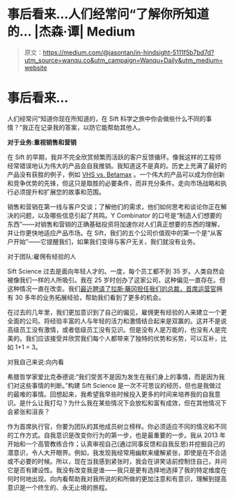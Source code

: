 # 事后看来…人们经常问“了解你所知道的… |杰森·谭| Medium

> 原文：<https://medium.com/@jasontan/in-hindsight-5111f5b7bd7d?utm_source=wanqu.co&utm_campaign=Wanqu+Daily&utm_medium=website>

# 事后看来…



人们经常问“知道你现在所知道的，在 Sift 科学之旅中你会做些什么不同的事情？”我正在记录我的答案，以防它能帮助其他人。

**对于业务:重视销售和营销**

在 Sift 的早期，我并不完全欣赏频繁而活跃的客户反馈循环。像我这样的工程师经常错误地认为伟大的产品会自我推销。我知道这不是真的。历史上充满了最好的产品没有获胜的例子，例如 [VHS vs. Betamax](http://gizmodo.com/betamax-vs-vhs-how-sony-lost-the-original-home-video-1591900374) 。一个伟大的产品可以成为你创新和竞争优势的先锋，但这只是取胜的必要条件，而非充分条件。走向市场战略和执行必须提升和扩展您的故事和范围。

销售和营销在第一线与客户交谈；了解他们的需求，他们如何思考和谈论你正在解决的问题，以及哪些信息引起了共鸣。Y Combinator 的口号是“制造人们想要的东西”——对销售和营销的正确基础投资将加速你对人们真正想要的东西的理解，并让你更快地适应产品市场。在 Sift，我们的五个公司价值观中的第一个是“从客户开始”——它提醒我们，如果我们变得与客户无关，我们就没有业务。

对于团队:雇佣有经验的人

Sift Science 过去是面向年轻人才的。一度，每个员工都不到 35 岁。人类自然会被像我们一样的人所吸引。我在 25 岁时创办了这家公司，这种偏见一直存在。但这种情况一直在改变。我们[最近聘请了拉斯·藤冈担任我们的总裁，首席运营官](https://www.linkedin.com/pulse/why-im-joining-sift-science-growth-machine-russell-fujioka)拥有 30 多年的业务拓展经验，帮助我们看到了更多的机会。

在过去的几年里，我们更加意识到了自己的偏见，雇佣更有经验的人来建立一个更全面的公司。将经验丰富的人与年轻的活力和激情结合起来是双赢的。这并不是说高级员工没有激情，或者低级员工没有见识。但是没有人是万能的，也没有人是完美的。我们应该接受并欣赏我们每个人都带来了独特的优势和劣势，可以互补，比如 1+1 = 3。

对我自己来说:向内看

希腊哲学家爱比克泰德说:“我们受苦不是因为发生在我们身上的事情，而是因为我们对这些事情的判断。”构建 Sift Science 是一次不可思议的经历，但也是我做过的最难的事情。回想起来，我希望我早些时候投入更多的时间来培养我的自我意识。是什么让我打勾？为什么我在某些情况下会放松和富有成效，但在其他情况下会紧张和沮丧？

作为首席执行官，你要为团队的其他成员树立榜样。你必须适应不同的情况和不同的工作方式。自我意识是改变你行为的第一步，也是最重要的一步。我从 2013 年开始和一个高管教练合作；认真审视自己(通过同事反馈和自我反思)并挖掘自己的潜意识，令人大开眼界。例如，我发现我经常用幽默来缓解紧张，即使是在不合适或不必要的时候。所以，现在当我感到紧张时，我会在讲笑话前控制住自己，并问它是否有建设性。我没有改变我是谁——我只是更有选择地选择了我的特定维度在何时何地出现。向内看帮助我对我所说的和所做的更加注意和有意识，理解到提高意识是一个终生的、永无止境的旅程。

